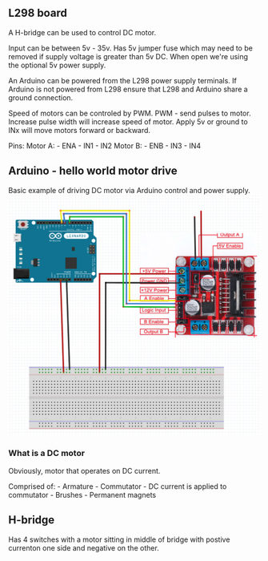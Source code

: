 

## L298 board
A H-bridge can be used to control DC motor. 

Input can be between 5v - 35v.
Has 5v jumper fuse which may need to be removed if supply voltage is greater than 5v DC. When open we're using the optional 5v power supply.

An Arduino can be powered from the L298 power supply terminals. If Arduino is not powered from L298 ensure that L298 and Arduino share a ground connection. 

Speed of motors can be controled by PWM. 
PWM - send pulses to motor. Increase pulse width will increase speed of motor.
Apply 5v or ground to INx will move motors forward or backward.

Pins:
    Motor A: 
        - ENA
        - IN1
        - IN2
    Motor B:
        - ENB
        - IN3
        - IN4
        
## Arduino - hello world motor drive
Basic example of driving DC motor via Arduino control and power supply.
![](../images/Motor_shield_hello_world.png)


### What is a DC motor
Obviously, motor that operates on DC current. 

Comprised of:
    - Armature
    - Commutator - DC current is applied to commutator
    - Brushes 
    - Permanent magnets

## H-bridge
Has 4 switches with a motor sitting in middle of bridge with postive currenton one side and negative on the other. 
